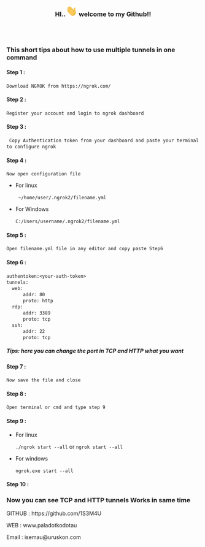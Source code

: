 <h3 align="center" font-size="20">
HI..<img src="https://raw.githubusercontent.com/ABSphreak/ABSphreak/master/gifs/Hi.gif" width="30px"> welcome to my Github!!
</h3>
<br><br>
<h3>This short tips about how to use multiple tunnels in one command</h3>

<h4>Step 1 :</h4>

```
Download NGROK from https://ngrok.com/
```

<h4>Step 2 :</h4>

```
Register your account and login to ngrok dashboard
```

<h4>Step 3 : </h4>

```
 Copy Authentication token from your dashboard and paste your terminal to configure ngrok
```
<h4>Step 4 :</h4>

```
Now open configuration file
```
<ul>
  <li>For linux</li>  
  
  ``` ~/home/user/.ngrok2/filename.yml```
  <li>For Windows</li>
  
  ```C:/Users/username/.ngrok2/filename.yml```
</ul>

<h4>Step 5 :</h4>

```
Open filename.yml file in any editor and copy paste Step6
```
<h4>Step 6 :</h4>

```
authentoken:<your-auth-token>
tunnels:
  web:
      addr: 80
      proto: http
  rdp:
      addr: 3389
      proto: tcp
  ssh:
      addr: 22
      proto: tcp
```
<h5>Tips: here you can change the port in TCP and HTTP what you want</h5>

<h4>Step 7 :</h4>

```
Now save the file and close
```

<h4>Step 8 :</h4>

```
Open terminal or cmd and type step 9
```

<h4>Step 9 :</h4>
<ul>
  <li>For linux</li>
  
  ```./ngrok start --all``` or ```ngrok start --all```
  <li>For windows</li>
  
  ```ngrok.exe start --all```
</ul>

<h4>Step 10 : </h4>
<h3> Now you can see TCP and HTTP tunnels Works in same time</h3>


<p>GITHUB  :  https://github.com/1S3M4U</p>
<p>WEB     :  www.paladotkodotau</p>
<p>Email   :  isemau@uruskon.com</p>
